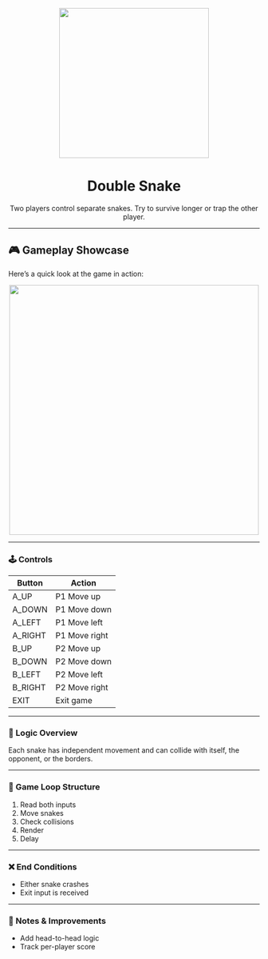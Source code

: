 <p align="center">
<img src="https://github.com/user-attachments/assets/95889be7-0c89-4798-ad38-9bd552a4670d" width="300">
</p>

<h1 align="center"> 
Double Snake
</h1>

<p align="center">
Two players control separate snakes. Try to survive longer or trap the other player.
</p>

---
## 🎮 Gameplay Showcase

Here’s a quick look at the game in action:
<p align="center">
<img src="https://github.com/user-attachments/assets/47317393-facc-4c31-98fb-25226d7a7a63" width="500">
</p>

---

### 🕹️ Controls

| Button   | Action         |
|----------|----------------|
| A_UP     | P1 Move up     |
| A_DOWN   | P1 Move down   |
| A_LEFT   | P1 Move left   |
| A_RIGHT  | P1 Move right  |
| B_UP     | P2 Move up     |
| B_DOWN   | P2 Move down   |
| B_LEFT   | P2 Move left   |
| B_RIGHT  | P2 Move right  |
| EXIT     | Exit game      |

---

### 🧠 Logic Overview  
Each snake has independent movement and can collide with itself, the opponent, or the borders.

---

### 🧩 Game Loop Structure  
1. Read both inputs  
2. Move snakes  
3. Check collisions  
4. Render  
5. Delay  

---

### ❌ End Conditions  
- Either snake crashes  
- Exit input is received  

---

### 🧪 Notes & Improvements  
- Add head-to-head logic  
- Track per-player score  
